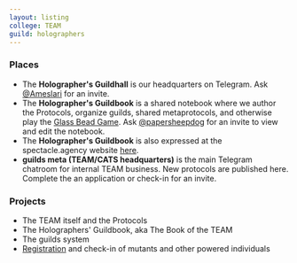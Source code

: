 ```yaml
---
layout: listing
college: TEAM
guild: holographers
---
```

### Places
* The **Holographer's Guildhall** is our headquarters on Telegram. Ask [@Ameslari](http://telegram.me/Ameslari) for an invite.
* The **Holographer's Guildbook** is a shared notebook where we author the Protocols, organize guilds, shared metaprotocols, and otherwise play the [Glass Bead Game](https://en.wikipedia.org/wiki/The_Glass_Bead_Game). Ask [@papersheepdog](http://telegram.me/papersheepdog) for an invite to view and edit the notebook.
* The **Holographer's Guildbook** is also expressed at the spectacle.agency website [here](http://spectacle.agency/pages/view/139/holographers-guildbook-wiki-home).
* **guilds meta (TEAM/CATS headquarters)** is the main Telegram chatroom for internal TEAM business. New protocols are published here. Complete the an application or check-in for an invite.

### Projects

* The TEAM itself and the Protocols
* The Holographers' Guildbook, aka The Book of the TEAM
* The guilds system
* [Registration](https://docs.google.com/spreadsheets/d/1n-11rq0U9fy_ZcgT8phR7BY0uB647LbcPgucj9aiX-M/edit?usp=sharing) and check-in of mutants and other powered individuals

